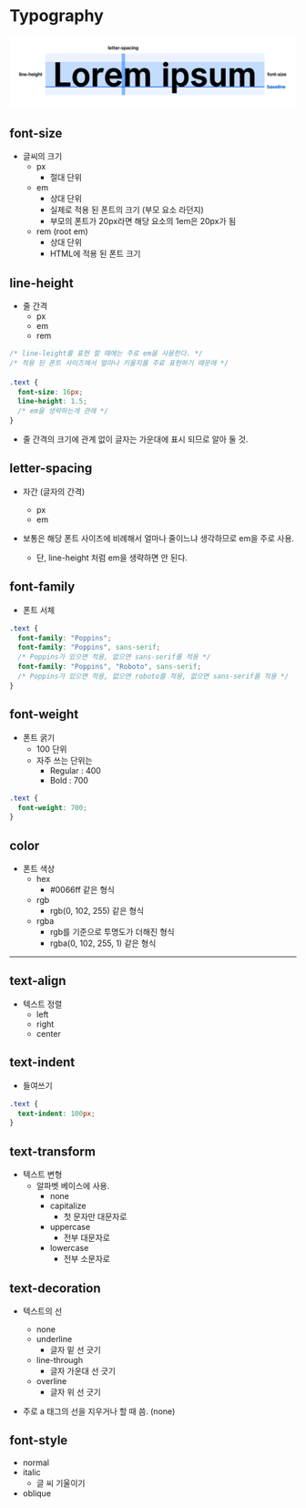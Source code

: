 # Typography

![typography_1](./img/typography_1.PNG)

## font-size

- 글씨의 크기
  - px
    - 절대 단위
  - em
    - 상대 단위
    - 실제로 적용 된 폰트의 크기 (부모 요소 라던지)
    - 부모의 폰트가 20px라면 해당 요소의 1em은 20px가 됨
  - rem (root em)
    - 상대 단위
    - HTML에 적용 된 폰트 크기

## line-height

- 줄 간격
  - px
  - em
  - rem

```css
/* line-leight를 표현 할 때에는 주로 em을 사용한다. */
/* 적용 된 폰트 사이즈에서 얼마나 키울지를 주료 표현하기 때문에 */

.text {
  font-size: 16px;
  line-height: 1.5;
  /* em을 생략하는게 관례 */
}
```

- 줄 간격의 크기에 관계 없이 글자는 가운대에 표시 되므로 알아 둘 것.

## letter-spacing

- 자간 (글자의 간격)

  - px
  - em

- 보통은 해당 폰트 사이즈에 비례해서 얼마나 줄이느냐 생각하므로 em을 주로 사용.
  - 단, line-height 처럼 em을 생략하면 안 된다.

## font-family

- 폰트 서체

```css
.text {
  font-family: "Poppins";
  font-family: "Poppins", sans-serif;
  /* Poppins가 있으면 적용, 없으면 sans-serif를 적용 */
  font-family: "Poppins", "Roboto", sans-serif;
  /* Poppins가 있으면 적용, 없으면 roboto를 적용, 없으면 sans-serif를 적용 */
}
```

## font-weight

- 폰트 굵기
  - 100 단위
  - 자주 쓰는 단위는
    - Regular : 400
    - Bold : 700

```css
.text {
  font-weight: 700;
}
```

## color

- 폰트 색상
  - hex
    - #0066ff 같은 형식
  - rgb
    - rgb(0, 102, 255) 같은 형식
  - rgba
    - rgb를 기준으로 투명도가 더해진 형식
    - rgba(0, 102, 255, 1) 같은 형식

---

## text-align

- 텍스트 정렬
  - left
  - right
  - center

## text-indent

- 들여쓰기

```css
.text {
  text-indent: 100px;
}
```

## text-transform

- 텍스트 변형
  - 알파벳 베이스에 사용.
    - none
    - capitalize
      - 첫 문자만 대문자로
    - uppercase
      - 전부 대문자로
    - lowercase
      - 전부 소문자로

## text-decoration

- 텍스트의 선

  - none
  - underline
    - 글자 밑 선 긋기
  - line-through
    - 글자 가운대 선 긋기
  - overline
    - 글자 위 선 긋기

- 주로 a 태그의 선을 지우거나 할 때 씀. (none)

## font-style

- normal
- italic
  - 글 씨 기울이기
- oblique
